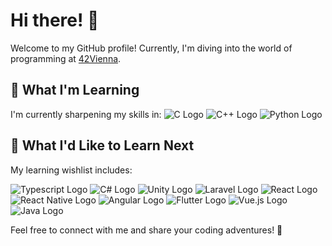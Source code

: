 # Hi there! 👋

Welcome to my GitHub profile! Currently, I'm diving into the world of programming at [42Vienna](https://www.42vienna.com/).

## 🌱 What I'm Learning

I'm currently sharpening my skills in: ![C Logo](https://img.shields.io/badge/-C-00599C?style=flat-square&logo=C&logoColor=white) ![C++ Logo](https://img.shields.io/badge/-C++-00599C?style=flat-square&logo=C%2B%2B&logoColor=white) ![Python Logo](https://img.shields.io/badge/-Python-3776AB?style=flat-square&logo=Python&logoColor=white) 

## 🤔 What I'd Like to Learn Next

My learning wishlist includes: 

![Typescript Logo](https://img.shields.io/badge/-Typescript-3178C6?style=flat-square&logo=typescript&logoColor=white) ![C# Logo](https://img.shields.io/badge/-C%23-239120?style=flat-square&logo=C-Sharp&logoColor=white) ![Unity Logo](https://img.shields.io/badge/-Unity-000000?style=flat-square&logo=Unity&logoColor=white) ![Laravel Logo](https://img.shields.io/badge/-Laravel-FF2D20?style=flat-square&logo=Laravel&logoColor=white) ![React Logo](https://img.shields.io/badge/-React-61DAFB?style=flat-square&logo=React&logoColor=white) ![React Native Logo](https://img.shields.io/badge/-React_Native-61DAFB?style=flat-square&logo=React&logoColor=white) ![Angular Logo](https://img.shields.io/badge/-Angular-DD0031?style=flat-square&logo=Angular&logoColor=white) ![Flutter Logo](https://img.shields.io/badge/-Flutter-02569B?style=flat-square&logo=Flutter&logoColor=white) ![Vue.js Logo](https://img.shields.io/badge/-Vue.js-4FC08D?style=flat-square&logo=Vue.js&logoColor=white) ![Java Logo](https://img.shields.io/badge/-Java-007396?style=flat-square&logo=Java&logoColor=white)

Feel free to connect with me and share your coding adventures! 🚀

